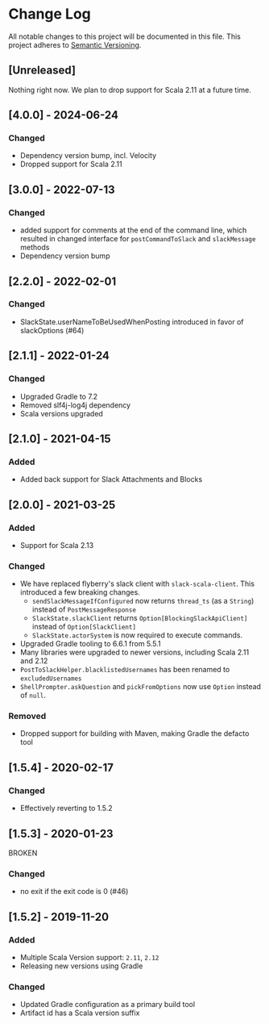 # Change Log
All notable changes to this project will be documented in this file.
This project adheres to [Semantic Versioning](http://semver.org/).

## [Unreleased]

Nothing right now.  We plan to drop support for Scala 2.11 at a future time.

## [4.0.0] - 2024-06-24
### Changed
- Dependency version bump, incl. Velocity
- Dropped support for Scala 2.11

## [3.0.0] - 2022-07-13
### Changed
- added support for comments at the end of the command line, which resulted
  in changed interface for `postCommandToSlack` and `slackMessage` methods
- Dependency version bump

## [2.2.0] - 2022-02-01
### Changed
- SlackState.userNameToBeUsedWhenPosting introduced in favor of slackOptions (#64)

## [2.1.1] - 2022-01-24
### Changed
- Upgraded Gradle to 7.2
- Removed slf4j-log4j dependency
- Scala versions upgraded

## [2.1.0] - 2021-04-15
### Added
- Added back support for Slack Attachments and Blocks

## [2.0.0] - 2021-03-25
### Added
- Support for Scala 2.13

### Changed
- We have replaced flyberry's slack client with `slack-scala-client`.  This introduced a few breaking changes. 
  - `sendSlackMessageIfConfigured` now returns `thread_ts` (as a `String`) instead of `PostMessageResponse`
  - `SlackState.slackClient` returns `Option[BlockingSlackApiClient]` instead of `Option[SlackClient]`
  - `SlackState.actorSystem` is now required to execute commands.
- Upgraded Gradle tooling to 6.6.1 from 5.5.1
- Many libraries were upgraded to newer versions, including Scala 2.11 and 2.12
- `PostToSlackHelper.blacklistedUsernames` has been renamed to `excludedUsernames`
- `ShellPrompter.askQuestion` and `pickFromOptions` now use `Option` instead of `null`.

### Removed
- Dropped support for building with Maven, making Gradle the defacto tool


## [1.5.4] - 2020-02-17
### Changed
- Effectively reverting to 1.5.2

## [1.5.3] - 2020-01-23
BROKEN

### Changed
- no exit if the exit code is 0 (#46)

## [1.5.2] - 2019-11-20

### Added
- Multiple Scala Version support: `2.11`, `2.12`
- Releasing new versions using Gradle

### Changed
- Updated Gradle configuration as a primary build tool
- Artifact id has a Scala version suffix
